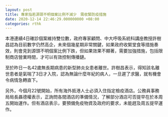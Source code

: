 ```yaml
---
layout: post
title: 專家指若源頭不明個案比例不減少　需收緊防疫措施
date: 2020-12-14 22:46:29.000000000 +08:00
categories: rthk
---
```


本港連續4日確診個案維持雙位數，政府專家顧問、中大呼吸系統科講座教授許樹昌認為目前數字仍然高企，未來個幾星期非常關鍵，如果政府收緊堂食等措施奏效，則會見到源頭不明個案比例下跌，但如果效果不顯著，需要加強措施，包括限制商店營業時間，才可以有效控制傳播鏈。

至於昨日一名42歲無長期病患的新型肺炎女患者離世。許樹昌表示，得知該名離世患者是氣喘了3日才入院，認為無論什麼年紀的病人，一旦遲了求醫，就有機會令病情急轉直下。

另外，今個月22號開始，所有海外抵港人士必須入住指定檢疫酒店。公務員事務局局長聶德權表示，正詢問各間酒店的準備情況，了解部分酒店可否提早在於本周五開始運作。但有酒店表示，要預備免疫物資及政府的要求，未能趕及周五提早運作。
